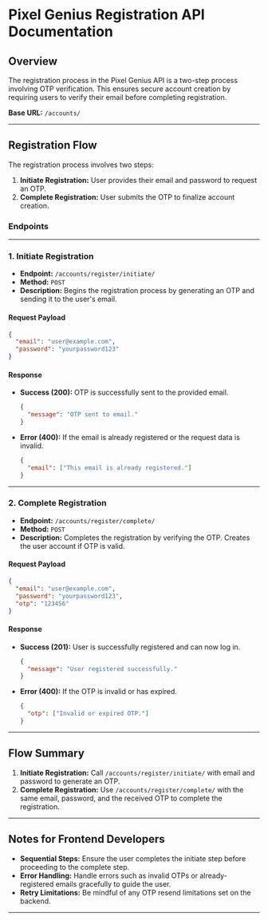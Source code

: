 
# Pixel Genius Registration API Documentation

## Overview

The registration process in the Pixel Genius API is a two-step process involving OTP verification. This ensures secure account creation by requiring users to verify their email before completing registration.

**Base URL:** `/accounts/`

---

## Registration Flow

The registration process involves two steps:

1. **Initiate Registration:** User provides their email and password to request an OTP.
2. **Complete Registration:** User submits the OTP to finalize account creation.

### Endpoints

---

### 1. **Initiate Registration**

- **Endpoint:** `/accounts/register/initiate/`
- **Method:** `POST`
- **Description:** Begins the registration process by generating an OTP and sending it to the user's email.

#### Request Payload
```json
{
  "email": "user@example.com",
  "password": "yourpassword123"
}
```

#### Response
- **Success (200):** OTP is successfully sent to the provided email.
  ```json
  {
    "message": "OTP sent to email."
  }
  ```
- **Error (400):** If the email is already registered or the request data is invalid.
  ```json
  {
    "email": ["This email is already registered."]
  }
  ```

---

### 2. **Complete Registration**

- **Endpoint:** `/accounts/register/complete/`
- **Method:** `POST`
- **Description:** Completes the registration by verifying the OTP. Creates the user account if OTP is valid.

#### Request Payload
```json
{
  "email": "user@example.com",
  "password": "yourpassword123",
  "otp": "123456"
}
```

#### Response
- **Success (201):** User is successfully registered and can now log in.
  ```json
  {
    "message": "User registered successfully."
  }
  ```
- **Error (400):** If the OTP is invalid or has expired.
  ```json
  {
    "otp": ["Invalid or expired OTP."]
  }
  ```

---

## Flow Summary

1. **Initiate Registration:** Call `/accounts/register/initiate/` with email and password to generate an OTP.
2. **Complete Registration:** Use `/accounts/register/complete/` with the same email, password, and the received OTP to complete the registration.

---

## Notes for Frontend Developers

- **Sequential Steps:** Ensure the user completes the initiate step before proceeding to the complete step.
- **Error Handling:** Handle errors such as invalid OTPs or already-registered emails gracefully to guide the user.
- **Retry Limitations:** Be mindful of any OTP resend limitations set on the backend.

---
